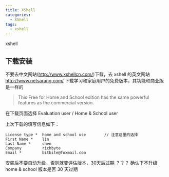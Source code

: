 ```yaml
---
title: XShell
categories:
  - XShell
tags:
  - xshell
---
```


xshell

<!--more-->

## 下载安装

不要去中文网站(http://www.xshellcn.com/)下载，去 xshell 的英文网站 http://www.netsarang.com/ 下载学习和家庭用户的免费版本，其功能和商业版是一样的

> This Free for Home and School edition has the same powerful features as the commercial version.

在下载页面选择 Evaluation user / Home & School user

上次下载的填写信息如下：

    License type *  home and school use        // 注意这里的选择
    First Name *    lin
    Last Name *     shen
    Company         richbyte
    Email *         bitbite@foxmail.com

安装后不要自动升级，否则就变评估版本，30天后过期
？？？ 确认下不升级 home & school 版本是否 30 天过期

## 
